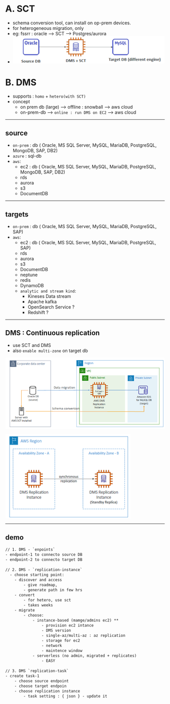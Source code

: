 # A. SCT
- schema conversion tool, can install on op-prem devices.
- for heterogeneous migration, only
- eg: fssrr : oracle --> SCT --> Postgres/aurora
- ![img.png](../99_img/dr/DR2/img.png)

# B. DMS  
- supports : `homo` + `hetero(with SCT)`
- concept
  - on prem db (large) --> offline : snowball --> aws cloud
  - on-prem-db --> `online : run DMS on EC2` --> aws cloud
---  
## source
  - `on-prem` : db ( Oracle, MS SQL Server, MySQL, MariaDB, PostgreSQL, MongoDB, SAP, DB2)
  - `azure` : sql-db
  - `aws`:
    - ec2 : db  ( Oracle, MS SQL Server, MySQL, MariaDB, PostgreSQL, MongoDB, SAP, DB2)
    - rds
    - aurora
    - s3
    - DocumentDB
---  
## targets
  - `on-prem` : db ( Oracle, MS SQL Server, MySQL, MariaDB, PostgreSQL, SAP)
  - `aws`:
      - ec2 : db ( Oracle, MS SQL Server, MySQL, MariaDB, PostgreSQL, SAP)
      - rds
      - aurora
      - s3
      - DocumentDB
      - neptune
      - redis
      - DynamoDB 
      - `analytic and stream kind`:
        - Kineses Data stream
        - Apache kafka
        - OpenSearch Service ?
        - Redshift ?
--- 
## DMS : Continuous replication
- use SCT and DMS
- also `enable multi-zone` on target db

![img_1.png](../99_img/dr/DR2/img_1.png)

![img_2.png](../99_img/dr/DR2/img_2.png)

--- 
## demo
```
// 1. DMS - `enpoints`
- endpoint-1 to connecto source DB
- endpoint-2 to connecto target DB

// 2. DMS - `replication-instance`
  - choose starting point:
    - discover and access
        - give roadmap, 
        - generate path in few hrs
    - convert
        - for hetero, use sct
        - takes weeks
    - migrate
        - choose:
            - instance-based (mamge/admins ec2) **
                - provision ec2 intance
                - DMS version
                - single-az/multi-az : az replication
                - storage for ec2
                - network
                - maintence window
            - serverless (no admin, migrated + replicates)
                - EASY

// 3. DMS `replication-task`
- create task-1
    - choose source endpoint
    - choose target endpoin
    - choose replication instance 
        - task setting : { json } - update it
           
```